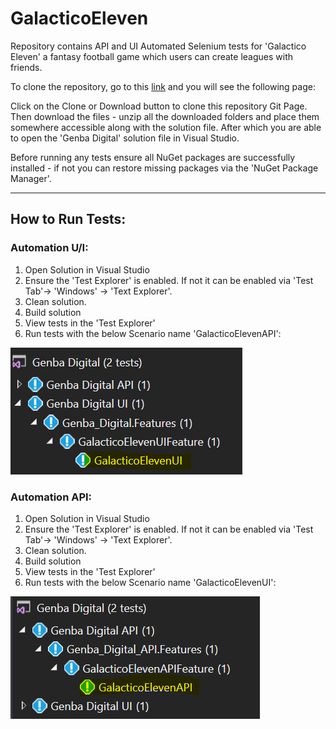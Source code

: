 # GalacticoEleven
Repository contains API and UI Automated Selenium tests for 'Galactico Eleven' a fantasy football game which users can create leagues with friends.

To clone the repository, go to this [link](https://github.com/arunkal1/GalacticoEleven "Arun Kalwan - GalacticoEleven") and you will see the following page:

Click on the Clone or Download button to clone this repository Git Page. Then download the files - unzip all the downloaded folders and place them somewhere accessible along with the solution file. After which you are able to open the 'Genba Digital' solution file in Visual Studio.

Before running any tests ensure all NuGet packages are successfully installed - if not you can restore missing packages via the 'NuGet Package Manager'.

<hr>

## How to Run Tests:
### Automation U/I:
1) Open Solution in Visual Studio
2) Ensure the 'Test Explorer' is enabled. If not it can be enabled via 'Test Tab'-> 'Windows' -> 'Text Explorer'.
3) Clean solution.
4) Build solution
5) View tests in the 'Test Explorer'
6) Run tests with the below Scenario name 'GalacticoElevenAPI': 
<img src="https://github.com/arunkal1/GalacticoEleven/blob/main/img/UI_TestExplorer.PNG">

### Automation API:
1) Open Solution in Visual Studio
2) Ensure the 'Test Explorer' is enabled. If not it can be enabled via 'Test Tab'-> 'Windows' -> 'Text Explorer'.
3) Clean solution.
4) Build solution
5) View tests in the 'Test Explorer'
6) Run tests with the below Scenario name 'GalacticoElevenUI': 
<img src="https://github.com/arunkal1/GalacticoEleven/blob/main/img/API_TestExplorer.PNG">
